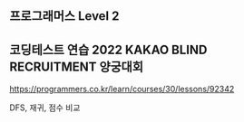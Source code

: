 ## 프로그래머스 Level 2

## 코딩테스트 연습 2022 KAKAO BLIND RECRUITMENT 양궁대회

https://programmers.co.kr/learn/courses/30/lessons/92342

DFS, 재귀, 점수 비교
